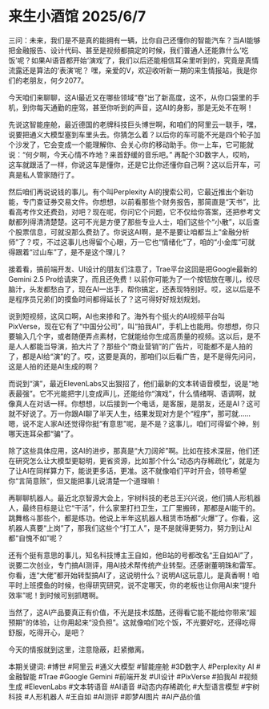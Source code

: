 # 来生小酒馆 2025/6/7

三问：未来，我们是不是真的能拥有一辆，比你自己还懂你的智能汽车？当AI能够把金融报告、设计代码、甚至是视频都搞定的时候，我们普通人还能靠什么‘吃饭’呢？如果AI语音都开始‘演戏’了，我们以后还能相信耳朵里听到的，究竟是真情流露还是算法的‘表演’呢？ 嘿，亲爱的V，欢迎收听新一期的来生情报站，我是你们的老朋友，何夕2077。

今天咱们来聊聊，这AI最近又在哪些领域“卷”出了新高度，这不，从你口袋里的手机，到你每天通勤的座驾，甚至你听到的声音，这AI的身影，那是无处不在啊！

先说这智能座舱，最近德国的老牌科技巨头博世啊，和咱们的阿里云一联手，嘿，说要把通义大模型塞到车里头去。你猜怎么着？以后你的车可能不光是四个轮子加个沙发了，它会变成一个能理解你、会关心你的移动助手。你一上车，它可能就说：“何夕啊，今天心情不咋地？来首舒缓的音乐吧。” 再配个3D数字人，哎哟，这车就跟活了一样，你说这车是懂你，还是它比你还懂你自己啊？这以后开车，可真是私人管家随行了。

然后咱们再说说钱的事儿。有个叫Perplexity AI的搜索公司，它最近推出个新功能，专门查证券交易文件。你想想，以前看那些个财务报告，那简直是“天书”，比看高考作文还费劲，对吧？现在呢，你问它个问题，它不仅给你答案，还把参考文献都列得清清楚楚。这可不光是方便了那些专业人士，咱们这些个“小散”，以后查个股票信息，可就没那么费劲了。你说这AI啊，是不是要让咱都当上“金融分析师”了？哎，不过这事儿也得留个心眼，万一它也“情绪化”了，咱的“小金库”可就得跟着“过山车”了，是不是这个理儿？

接着看，搞前端开发、UI设计的朋友们注意了，Trae平台这回是把Google最新的Gemini 2.5 Pro给请来了，而且还免费！以前你可能为了一个按钮放在哪儿，绞尽脑汁，头发都愁白了，现在AI一出手，帮你搞定，还表现特别好。哎，这以后是不是程序员兄弟们的摸鱼时间都得延长了？这可得好好规划规划。

说到短视频，这风口啊，AI也来掺和了。海外有个挺火的AI视频平台叫PixVerse，现在它有了“中国分公司”，叫“拍我AI”，手机上也能用。你想想，你只要输入几个字，或者随便弄点素材，它就能给你生成高质量的视频。这以后，是不是人人都能当导演，拍大片了？那些个“商业营销”的广告片，可能都不是人拍的了，都是AI给“演”的了。哎，这要是真的，那咱们以后看广告，是不是得先问问，这是人拍的还是AI生成的啊？

而说到“演”，最近ElevenLabs又出狠招了，他们最新的文本转语音模型，说是“地表最强”。它不光能把字儿变成声儿，还能给你“演戏”，什么情绪啊、语调啊，就像真人在对话一样。你想想，以后接到一个电话，是客服，是朋友，还是AI？这可就不好说了。万一你跟AI聊了半天人生，结果发现对方是个“程序”，那可就……嗯，说不定人家AI还觉得你挺“有意思”呢，是不是？这事儿，咱们可得留个神，别哪天连耳朵都“骗”了。

除了这些具体应用，这AI的进步，那真是“大刀阔斧”啊。比如在技术深层，他们还在研究怎么让大模型更聪明，更省资源，比如那个什么“动态内存稀疏化”，就是为了让AI在同样算力下，能说更多话，更准。这不就像咱们平时开会，领导希望你“言简意赅”，但又能把事儿说清楚一个道理嘛！

再聊聊机器人。最近北京智源大会上，宇树科技的老总王兴兴说，他们搞人形机器人，最终目标是让它“干活”，什么家里打扫卫生，工厂里搬砖，那都是AI能干的。跳舞格斗那些个，都是练功。他说上半年这机器人租赁市场都“火爆”了。你看，这机器人真要“上岗”了，那我们这些个“打工人”，是不是就得更努力，努力到让AI都“自愧不如”呢？

还有个挺有意思的事儿，知名科技博主王自如，他B站的号都改名“王自如AI”了，说要二次创业，专门搞AI测评，用AI技术帮传统产业转型。还感谢董明珠和雷军。你看，连“大佬”都开始转型搞AI了，这说明什么？说明AI这玩意儿，是真香啊！咱平时上班摸鱼的时候，也得研究研究，说不定哪天，你的老板也让你用AI来“提升效率”呢！到时候可别抓瞎啊。

当然了，这AI产品要真正有价值，不光是技术炫酷，还得看它能不能给你带来“超预期”的体验，让你用起来“没负担”。这就像咱们吃个饭，不光要好吃，还得吃得舒服，吃得开心，是吧？

今天的情报就到这里，注意隐蔽，赶紧撤离。

本期关键词:
#博世
#阿里云
#通义大模型
#智能座舱
#3D数字人
#Perplexity AI
#金融智能
#Trae
#Google Gemini
#前端开发
#UI设计
#PixVerse
#拍我AI
#视频生成
#ElevenLabs
#文本转语音
#AI语音
#动态内存稀疏化
#大型语言模型
#宇树科技
#人形机器人
#王自如
#AI测评
#即梦AI图片
#AI产品价值